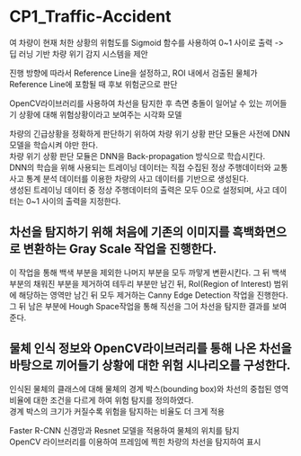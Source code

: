 # CP1_Traffic-Accident

여 차량이 현재 처한 상황의 위험도를 Sigmoid 함수를 사용하여 0~1 사이로 출력
-> 딥 러닝 기반 차량 위기 감지 시스템을 제안

진행 방향에 따라서 Reference Line을 설정하고, ROI 내에서 검출된 물체가 Reference Line에 포함될 때 후보 위험군으로 판단

OpenCV라이브러리를 사용하여 차선을 탐지한 후 측면 충돌이 일어날 수 있는 끼어들기 상황에 대해 위험상황이라고 보여주는 시각화 모델

차량의 긴급상황을 정확하게 판단하기 위하여 차량 위기 상황 판단 모듈은 사전에 DNN 모델을 학습시켜 야만 한다.<br>
차량 위기 상황 판단 모듈은 DNN을 Back-propagation 방식으로 학습시킨다.<br>
DNN의 학습을 위해 사용되는 트레이닝 데이터는 직접 수집된 정상 주행데이터와 교통사고 통계 분석 데이터를 이용한 차량의 사고 데이터를 기반으로 생성된다. <br>
생성된 트레이닝 데이터 중 정상 주행데이터의 출력은 모두 0으로 설정되며, 사고 데이터는 0~1 사이의 출력을 지정한다. <br>


## 차선을 탐지하기 위해 처음에 기존의 이미지를 흑백화면으로 변환하는 Gray Scale 작업을 진행한다.
이 작업을 통해 백색 부분을 제외한 나머지 부분을 모두 까맣게 변환시킨다. 그 뒤 백색 부분의 채워진 부분을 제거하여 테두리 부분만 남긴 뒤,
RoI(Region of Interest) 범위에 해당하는 영역만 남긴 뒤 모두 제거하는 Canny Edge Detection 작업을 진행한다. <br>
그 뒤 남은 부분에 Hough Space작업을 통해 직선을 그어 차선을 탐지한 결과를 보여준다.

## 물체 인식 정보와 OpenCV라이브러리를 통해 나온 차선을 바탕으로 끼어들기 상황에 대한 위험 시나리오를 구성한다. 
인식된 물체의 클래스에 대해 물체의 경계 박스(bounding box)와 차선의 중첩된 영역 비율에 대한 조건을 다르게 하여 위험 탐지를 정의하였다.<br>
경계 박스의 크기가 커질수록 위험을 탐지하는 비율도 더 크게 적용

Faster R-CNN 신경망과 Resnet 모델을 적용하여 물체의 위치를 탐지 <br>
OpenCV 라이브러리를 이용하여 프레임에 찍힌 차량의 차선을 탐지하여 표시
